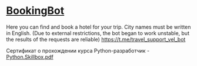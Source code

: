 # [BookingBot]([url](https://t.me/travel_support_vel_bot)https://t.me/travel_support_vel_bot)
Here you can find and book a hotel for your trip. City names must be written in English.
(Due to external restrictions, the bot began to work unstable, but the results of the requests are reliable)
https://t.me/travel_support_vel_bot

Сертификат о прохождении курса Python-разработчик - [Python.Skillbox.pdf](https://github.com/Stremilov/bookingBot/files/11940533/Python.Skillbox.pdf)
